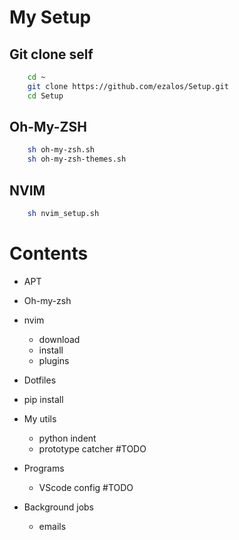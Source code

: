 # My Setup

## Git clone self
```sh
	cd ~
	git clone https://github.com/ezalos/Setup.git
	cd Setup
```
## Oh-My-ZSH
```sh
	sh oh-my-zsh.sh
	sh oh-my-zsh-themes.sh
```

## NVIM
```sh
	sh nvim_setup.sh
```


# Contents
 - APT

 - Oh-my-zsh

 - nvim
   - download
   - install
   - plugins

 - Dotfiles

 - pip install

 - My utils
   - python indent
   - prototype catcher #TODO

 - Programs
   - VScode config #TODO

 - Background jobs
   - emails